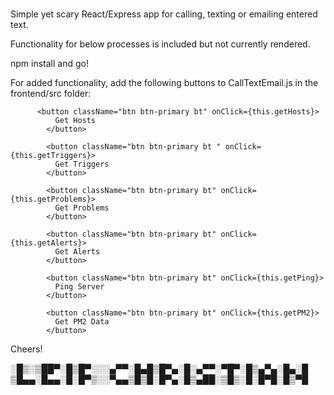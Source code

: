 # 

Simple yet scary React/Express app for calling, texting or emailing entered text.

Functionality for below processes is included but not currently rendered.

npm install and go!

For added functionality, add the following buttons to CallTextEmail.js in the frontend/src folder: 

          <button className="btn btn-primary bt" onClick={this.getHosts}>
              Get Hosts
            </button>

            <button className="btn btn-primary bt " onClick={this.getTriggers}>
              Get Triggers
            </button>

            <button className="btn btn-primary bt" onClick={this.getProblems}>
              Get Problems
            </button>

            <button className="btn btn-primary bt" onClick={this.getAlerts}>
              Get Alerts
            </button>

            <button className="btn btn-primary bt" onClick={this.getPing}>
              Ping Server
            </button>

            <button className="btn btn-primary bt" onClick={this.getPM2}>
              Get PM2 Data
            </button> 
            
Cheers!    
            
░█▒░▒██▀░█▒█▀░░░▄▀▀░█▄█▒█▀▄░█░▄▀▀░▀█▀░█▒▄▀▄░█▄░█
▒█▄▄░█▄▄░█░█▀▒░░▀▄▄▒█▒█░█▀▄░█▒▄██░▒█▒░█░█▀█░█▒▀█


